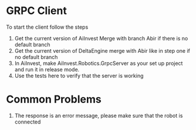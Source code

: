 # GRPC Client

To start the client follow the steps

1. Get the current version of AiInvest Merge with branch Abir if there is no default branch
2. Get the current version of DeltaEngine merge with Abir like in step one if no default branch
3. In AiInvest, make AiInvest.Robotics.GrpcServer as your set up project and run it in release mode.
4. Use the tests here to verify that the server is working

# Common Problems

1. The response is an error message, please make sure that the robot is connected
 
